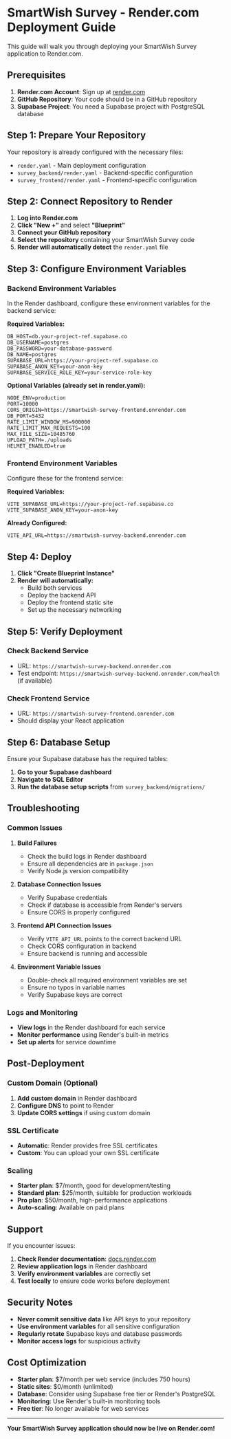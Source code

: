 # SmartWish Survey - Render.com Deployment Guide

This guide will walk you through deploying your SmartWish Survey application to Render.com.

## Prerequisites

1. **Render.com Account**: Sign up at [render.com](https://render.com)
2. **GitHub Repository**: Your code should be in a GitHub repository
3. **Supabase Project**: You need a Supabase project with PostgreSQL database

## Step 1: Prepare Your Repository

Your repository is already configured with the necessary files:
- `render.yaml` - Main deployment configuration
- `survey_backend/render.yaml` - Backend-specific configuration
- `survey_frontend/render.yaml` - Frontend-specific configuration

## Step 2: Connect Repository to Render

1. **Log into Render.com**
2. **Click "New +"** and select **"Blueprint"**
3. **Connect your GitHub repository**
4. **Select the repository** containing your SmartWish Survey code
5. **Render will automatically detect** the `render.yaml` file

## Step 3: Configure Environment Variables

### Backend Environment Variables

In the Render dashboard, configure these environment variables for the backend service:

**Required Variables:**
```
DB_HOST=db.your-project-ref.supabase.co
DB_USERNAME=postgres
DB_PASSWORD=your-database-password
DB_NAME=postgres
SUPABASE_URL=https://your-project-ref.supabase.co
SUPABASE_ANON_KEY=your-anon-key
SUPABASE_SERVICE_ROLE_KEY=your-service-role-key
```

**Optional Variables (already set in render.yaml):**
```
NODE_ENV=production
PORT=10000
CORS_ORIGIN=https://smartwish-survey-frontend.onrender.com
DB_PORT=5432
RATE_LIMIT_WINDOW_MS=900000
RATE_LIMIT_MAX_REQUESTS=100
MAX_FILE_SIZE=10485760
UPLOAD_PATH=./uploads
HELMET_ENABLED=true
```

### Frontend Environment Variables

Configure these for the frontend service:

**Required Variables:**
```
VITE_SUPABASE_URL=https://your-project-ref.supabase.co
VITE_SUPABASE_ANON_KEY=your-anon-key
```

**Already Configured:**
```
VITE_API_URL=https://smartwish-survey-backend.onrender.com
```

## Step 4: Deploy

1. **Click "Create Blueprint Instance"**
2. **Render will automatically:**
   - Build both services
   - Deploy the backend API
   - Deploy the frontend static site
   - Set up the necessary networking

## Step 5: Verify Deployment

### Check Backend Service
- URL: `https://smartwish-survey-backend.onrender.com`
- Test endpoint: `https://smartwish-survey-backend.onrender.com/health` (if available)

### Check Frontend Service
- URL: `https://smartwish-survey-frontend.onrender.com`
- Should display your React application

## Step 6: Database Setup

Ensure your Supabase database has the required tables:

1. **Go to your Supabase dashboard**
2. **Navigate to SQL Editor**
3. **Run the database setup scripts** from `survey_backend/migrations/`

## Troubleshooting

### Common Issues

1. **Build Failures**
   - Check the build logs in Render dashboard
   - Ensure all dependencies are in `package.json`
   - Verify Node.js version compatibility

2. **Database Connection Issues**
   - Verify Supabase credentials
   - Check if database is accessible from Render's servers
   - Ensure CORS is properly configured

3. **Frontend API Connection Issues**
   - Verify `VITE_API_URL` points to the correct backend URL
   - Check CORS configuration in backend
   - Ensure backend is running and accessible

4. **Environment Variable Issues**
   - Double-check all required environment variables are set
   - Ensure no typos in variable names
   - Verify Supabase keys are correct

### Logs and Monitoring

- **View logs** in the Render dashboard for each service
- **Monitor performance** using Render's built-in metrics
- **Set up alerts** for service downtime

## Post-Deployment

### Custom Domain (Optional)

1. **Add custom domain** in Render dashboard
2. **Configure DNS** to point to Render
3. **Update CORS settings** if using custom domain

### SSL Certificate

- **Automatic**: Render provides free SSL certificates
- **Custom**: You can upload your own SSL certificate

### Scaling

- **Starter plan**: $7/month, good for development/testing
- **Standard plan**: $25/month, suitable for production workloads
- **Pro plan**: $50/month, high-performance applications
- **Auto-scaling**: Available on paid plans

## Support

If you encounter issues:

1. **Check Render documentation**: [docs.render.com](https://docs.render.com)
2. **Review application logs** in Render dashboard
3. **Verify environment variables** are correctly set
4. **Test locally** to ensure code works before deployment

## Security Notes

- **Never commit sensitive data** like API keys to your repository
- **Use environment variables** for all sensitive configuration
- **Regularly rotate** Supabase keys and database passwords
- **Monitor access logs** for suspicious activity

## Cost Optimization

- **Starter plan**: $7/month per web service (includes 750 hours)
- **Static sites**: $0/month (unlimited)
- **Database**: Consider using Supabase free tier or Render's PostgreSQL
- **Monitoring**: Use Render's built-in monitoring tools
- **Free tier**: No longer available for web services

---

**Your SmartWish Survey application should now be live on Render.com!**
